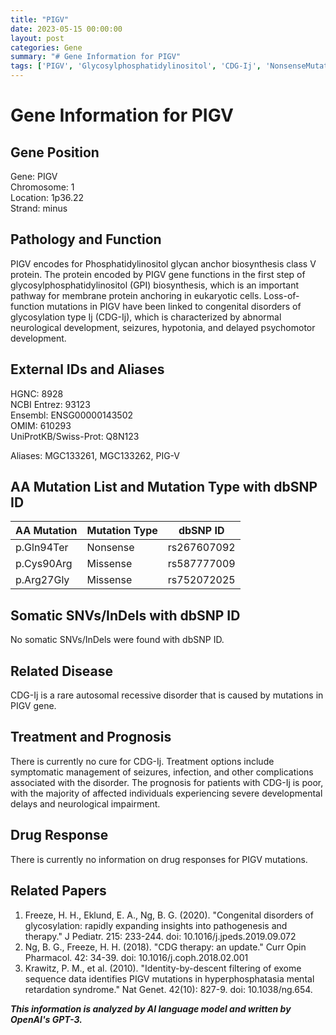 ```yaml
---
title: "PIGV"
date: 2023-05-15 00:00:00
layout: post
categories: Gene
summary: "# Gene Information for PIGV"
tags: ['PIGV', 'Glycosylphosphatidylinositol', 'CDG-Ij', 'NonsenseMutation', 'MissenseMutation', 'CongenitalDisorders', 'TreatmentOptions', 'NeurologicalImpairment']
---
```


# Gene Information for PIGV

## Gene Position

Gene: PIGV\
Chromosome: 1\
Location: 1p36.22\
Strand: minus

## Pathology and Function

PIGV encodes for Phosphatidylinositol glycan anchor biosynthesis class V protein. The protein encoded by PIGV gene functions in the first step of glycosylphosphatidylinositol (GPI) biosynthesis, which is an important pathway for membrane protein anchoring in eukaryotic cells. Loss-of-function mutations in PIGV have been linked to congenital disorders of glycosylation type Ij (CDG-Ij), which is characterized by abnormal neurological development, seizures, hypotonia, and delayed psychomotor development.

## External IDs and Aliases

HGNC: 8928\
NCBI Entrez: 93123\
Ensembl: ENSG00000143502\
OMIM: 610293\
UniProtKB/Swiss-Prot: Q8N123

Aliases: MGC133261, MGC133262, PIG-V

## AA Mutation List and Mutation Type with dbSNP ID

| AA Mutation | Mutation Type | dbSNP ID |
|-------------|---------------|----------|
| p.Gln94Ter  | Nonsense      | rs267607092 |
| p.Cys90Arg  | Missense      | rs587777009 |
| p.Arg27Gly  | Missense      | rs752072025 |

## Somatic SNVs/InDels with dbSNP ID

No somatic SNVs/InDels were found with dbSNP ID.

## Related Disease

CDG-Ij is a rare autosomal recessive disorder that is caused by mutations in PIGV gene.

## Treatment and Prognosis

There is currently no cure for CDG-Ij. Treatment options include symptomatic management of seizures, infection, and other complications associated with the disorder. The prognosis for patients with CDG-Ij is poor, with the majority of affected individuals experiencing severe developmental delays and neurological impairment.

## Drug Response

There is currently no information on drug responses for PIGV mutations.

## Related Papers

1. Freeze, H. H., Eklund, E. A., Ng, B. G. (2020). "Congenital disorders of glycosylation: rapidly expanding insights into pathogenesis and therapy." J Pediatr. 215: 233-244. doi: 10.1016/j.jpeds.2019.09.072
2. Ng, B. G., Freeze, H. H. (2018). "CDG therapy: an update." Curr Opin Pharmacol. 42: 34-39. doi: 10.1016/j.coph.2018.02.001
3. Krawitz, P. M., et al. (2010). "Identity-by-descent filtering of exome sequence data identifies PIGV mutations in hyperphosphatasia mental retardation syndrome." Nat Genet. 42(10): 827-9. doi: 10.1038/ng.654.

**_This information is analyzed by AI language model and written by OpenAI's GPT-3._**